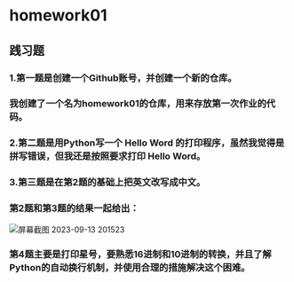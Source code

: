 # homework01
## 践习题
### 1.第一题是创建一个Github账号，并创建一个新的仓库。
### 我创建了一个名为homework01的仓库，用来存放第一次作业的代码。
### 2.第二题是用Python写一个 Hello Word 的打印程序，虽然我觉得是拼写错误，但我还是按照要求打印 Hello Word。
### 3.第三题是在第2题的基础上把英文改写成中文。
### 第2题和第3题的结果一起给出：
![屏幕截图 2023-09-13 201523](https://github.com/WangXueFei11/homework01/assets/144666483/3ec72fe1-021a-4ef4-ad75-4b79dd0215fa)
### 第4题主要是打印星号，要熟悉16进制和10进制的转换，并且了解Python的自动换行机制，并使用合理的措施解决这个困难。



